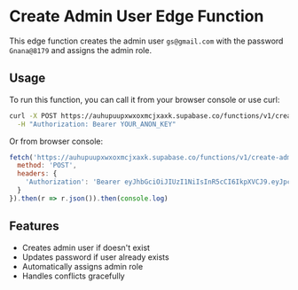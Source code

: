 # Create Admin User Edge Function

This edge function creates the admin user `gs@gmail.com` with the password `Gnana@8179` and assigns the admin role.

## Usage

To run this function, you can call it from your browser console or use curl:

```bash
curl -X POST https://auhupuupxwxoxmcjxaxk.supabase.co/functions/v1/create-admin-user \
  -H "Authorization: Bearer YOUR_ANON_KEY"
```

Or from browser console:
```javascript
fetch('https://auhupuupxwxoxmcjxaxk.supabase.co/functions/v1/create-admin-user', {
  method: 'POST',
  headers: {
    'Authorization': 'Bearer eyJhbGciOiJIUzI1NiIsInR5cCI6IkpXVCJ9.eyJpc3MiOiJzdXBhYmFzZSIsInJlZiI6ImF1aHVwdXVweHd4b3htY2p4YXhrIiwicm9sZSI6ImFub24iLCJpYXQiOjE3NTY2MjI0NDUsImV4cCI6MjA3MjE5ODQ0NX0.UHj0j8dAbTD6kRinKC7M2dk18hSbQehr6OXRT1uh1Ec'
  }
}).then(r => r.json()).then(console.log)
```

## Features

- Creates admin user if doesn't exist
- Updates password if user already exists
- Automatically assigns admin role
- Handles conflicts gracefully
